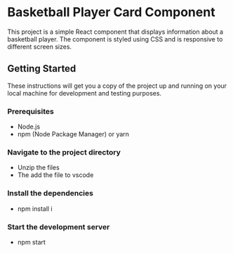 # Basketball Player Card Component

This project is a simple React component that displays information about a basketball player. The component is styled using CSS and is responsive to different screen sizes.


## Getting Started

These instructions will get you a copy of the project up and running on your local machine for development and testing purposes.

### Prerequisites

- Node.js
- npm (Node Package Manager) or yarn

### Navigate to the project directory
- Unzip the files
- The add the file to vscode

### Install the dependencies
- npm install i 

### Start the development server
- npm start
